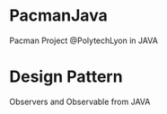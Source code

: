 # PacmanJava
Pacman Project @PolytechLyon in JAVA

# Design Pattern
Observers and Observable from JAVA
